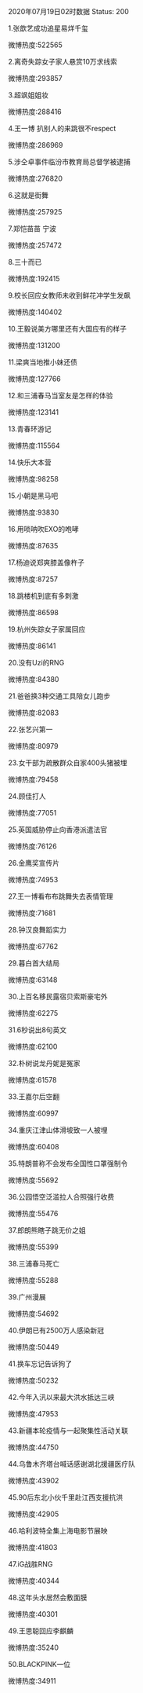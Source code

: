 2020年07月19日02时数据
Status: 200

1.张歆艺成功追星易烊千玺

微博热度:522565

2.离奇失踪女子家人悬赏10万求线索

微博热度:293857

3.超飒姐姐妆

微博热度:288416

4.王一博 扒别人的来跳很不respect

微博热度:286969

5.涉仝卓事件临汾市教育局总督学被逮捕

微博热度:276820

6.这就是街舞

微博热度:257925

7.郑恺苗苗 宁波

微博热度:257472

8.三十而已

微博热度:192415

9.校长回应女教师未收到鲜花冲学生发飙

微博热度:140402

10.王毅说美方哪里还有大国应有的样子

微博热度:131200

11.梁爽当地推小妹还债

微博热度:127766

12.和三浦春马当室友是怎样的体验

微博热度:123141

13.青春环游记

微博热度:115564

14.快乐大本营

微博热度:98258

15.小朝是黑马吧

微博热度:93830

16.用唢呐吹EXO的咆哮

微博热度:87635

17.杨迪说郑爽膝盖像杵子

微博热度:87257

18.跳楼机到底有多刺激

微博热度:86598

19.杭州失踪女子家属回应

微博热度:86141

20.没有Uzi的RNG

微博热度:84380

21.爸爸换3种交通工具陪女儿跑步

微博热度:82083

22.张艺兴第一

微博热度:80979

23.女干部为疏散群众自家400头猪被埋

微博热度:79458

24.顾佳打人

微博热度:77051

25.英国威胁停止向香港派遣法官

微博热度:76126

26.金鹰奖宣传片

微博热度:74953

27.王一博看布布跳舞失去表情管理

微博热度:71681

28.钟汉良舞蹈实力

微博热度:67762

29.暮白首大结局

微博热度:63148

30.上百名移民露宿贝索斯豪宅外

微博热度:62275

31.6秒说出8句英文

微博热度:62100

32.朴树说龙丹妮是冤家

微博热度:61578

33.王嘉尔后空翻

微博热度:60997

34.重庆江津山体滑坡致一人被埋

微博热度:60408

35.特朗普称不会发布全国性口罩强制令

微博热度:55692

36.公园悟空泛滥拉人合照强行收费

微博热度:55476

37.郎朗熊瞎子跳无价之姐

微博热度:55399

38.三浦春马死亡

微博热度:55288

39.广州漫展

微博热度:54692

40.伊朗已有2500万人感染新冠

微博热度:50449

41.换车忘记告诉狗了

微博热度:50232

42.今年入汛以来最大洪水抵达三峡

微博热度:47953

43.新疆本轮疫情与一起聚集性活动关联

微博热度:44750

44.乌鲁木齐塔台喊话感谢湖北援疆医疗队

微博热度:43902

45.90后东北小伙千里赴江西支援抗洪

微博热度:42905

46.哈利波特全集上海电影节展映

微博热度:41803

47.iG战胜RNG

微博热度:40344

48.这年头水居然会敷面膜

微博热度:40301

49.王思聪回应李麒麟

微博热度:35240

50.BLACKPINK一位

微博热度:34911

